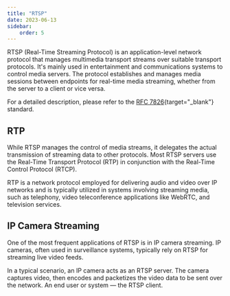 ```yaml
---
title: "RTSP"
date: 2023-06-13
sidebar:
    order: 5
---
```


RTSP (Real-Time Streaming Protocol) is an application-level network protocol that manages multimedia transport streams over suitable transport protocols. It's mainly used in entertainment and communications systems to control media servers. The protocol establishes and manages media sessions between endpoints for real-time media streaming, whether from the server to a client or vice versa.

For a detailed description, please refer to the [RFC 7826](https://www.rfc-editor.org/rfc/rfc7826){target="_blank"} standard.

## RTP

While RTSP manages the control of media streams, it delegates the actual transmission of streaming data to other protocols. Most RTSP servers use the Real-Time Transport Protocol (RTP) in conjunction with the Real-Time Control Protocol (RTCP).

RTP is a network protocol employed for delivering audio and video over IP networks and is typically utilized in systems involving streaming media, such as telephony, video teleconference applications like WebRTC, and television services.

## IP Camera Streaming

One of the most frequent applications of RTSP is in IP camera streaming. IP cameras, often used in surveillance systems, typically rely on RTSP for streaming live video feeds.

In a typical scenario, an IP camera acts as an RTSP server. The camera captures video, then encodes and packetizes the video data to be sent over the network. An end user or system — the RTSP client.
